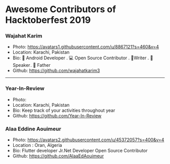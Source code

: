 # Awesome Contributors of Hacktoberfest 2019

### Wajahat Karim
- Photo: https://avatars1.githubusercontent.com/u/8867121?s=460&v=4
- Location: Karachi, Pakistan
- Bio: 📱 Android Developer . 💻 Open Source Contributor . 📝Writer . 🎤 Speaker . 👶 Father 
- Github: https://github.com/wajahatkarim3

-----------

### Year-In-Review
- Photo: 
- Location: Karachi, Pakistan
- Bio: Keep track of your activities throughout year
- Github: https://github.com/Year-In-Review

### Alaa Eddine Aouimeur 
 - Photo: https://avatars2.githubusercontent.com/u/45372057?s=400&v=4
 - Location : Oran, Algeria
 - Bio: Flutter developer Jr.Net Developer Open Source Contributor
 - Github: https://github.com/AlaaEdAouimeur
